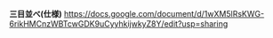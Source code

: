 **三目並べ(仕様)**
https://docs.google.com/document/d/1wXM5lRsKWG-6rikHMCnzWBTcwGDK9uCyyhkijwkyZ8Y/edit?usp=sharing